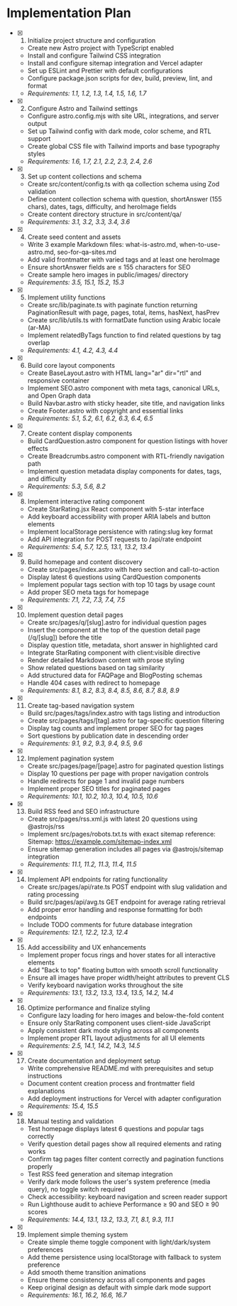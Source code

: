 # Implementation Plan

- [x] 1. Initialize project structure and configuration
  - Create new Astro project with TypeScript enabled
  - Install and configure Tailwind CSS integration
  - Install and configure sitemap integration and Vercel adapter
  - Set up ESLint and Prettier with default configurations
  - Configure package.json scripts for dev, build, preview, lint, and format
  - _Requirements: 1.1, 1.2, 1.3, 1.4, 1.5, 1.6, 1.7_

- [x] 2. Configure Astro and Tailwind settings
  - Configure astro.config.mjs with site URL, integrations, and server output
  - Set up Tailwind config with dark mode, color scheme, and RTL support
  - Create global CSS file with Tailwind imports and base typography styles
  - _Requirements: 1.6, 1.7, 2.1, 2.2, 2.3, 2.4, 2.6_

- [x] 3. Set up content collections and schema
  - Create src/content/config.ts with qa collection schema using Zod validation
  - Define content collection schema with question, shortAnswer (155 chars), dates, tags, difficulty, and heroImage fields
  - Create content directory structure in src/content/qa/
  - _Requirements: 3.1, 3.2, 3.3, 3.4, 3.6_

- [x] 4. Create seed content and assets
  - Write 3 example Markdown files: what-is-astro.md, when-to-use-astro.md, seo-for-qa-sites.md
  - Add valid frontmatter with varied tags and at least one heroImage
  - Ensure shortAnswer fields are ≤ 155 characters for SEO
  - Create sample hero images in public/images/ directory
  - _Requirements: 3.5, 15.1, 15.2, 15.3_

- [x] 5. Implement utility functions
  - Create src/lib/paginate.ts with paginate function returning PaginationResult with page, pages, total, items, hasNext, hasPrev
  - Create src/lib/utils.ts with formatDate function using Arabic locale (ar-MA)
  - Implement relatedByTags function to find related questions by tag overlap
  - _Requirements: 4.1, 4.2, 4.3, 4.4_

- [x] 6. Build core layout components
  - Create BaseLayout.astro with HTML lang="ar" dir="rtl" and responsive container
  - Implement SEO.astro component with meta tags, canonical URLs, and Open Graph data
  - Build Navbar.astro with sticky header, site title, and navigation links
  - Create Footer.astro with copyright and essential links
  - _Requirements: 5.1, 5.2, 6.1, 6.2, 6.3, 6.4, 6.5_

- [x] 7. Create content display components
  - Build CardQuestion.astro component for question listings with hover effects
  - Create Breadcrumbs.astro component with RTL-friendly navigation path
  - Implement question metadata display components for dates, tags, and difficulty
  - _Requirements: 5.3, 5.6, 8.2_

- [x] 8. Implement interactive rating component
  - Create StarRating.jsx React component with 5-star interface
  - Add keyboard accessibility with proper ARIA labels and button elements
  - Implement localStorage persistence with rating:slug key format
  - Add API integration for POST requests to /api/rate endpoint
  - _Requirements: 5.4, 5.7, 12.5, 13.1, 13.2, 13.4_

- [x] 9. Build homepage and content discovery
  - Create src/pages/index.astro with hero section and call-to-action
  - Display latest 6 questions using CardQuestion components
  - Implement popular tags section with top 10 tags by usage count
  - Add proper SEO meta tags for homepage
  - _Requirements: 7.1, 7.2, 7.3, 7.4, 7.5_

- [x] 10. Implement question detail pages
  - Create src/pages/q/[slug].astro for individual question pages
  - Insert the <Breadcrumbs /> component at the top of the question detail page (/q/[slug]) before the title
  - Display question title, metadata, short answer in highlighted card
  - Integrate StarRating component with client:visible directive
  - Render detailed Markdown content with prose styling
  - Show related questions based on tag similarity
  - Add structured data for FAQPage and BlogPosting schemas
  - Handle 404 cases with redirect to homepage
  - _Requirements: 8.1, 8.2, 8.3, 8.4, 8.5, 8.6, 8.7, 8.8, 8.9_

- [x] 11. Create tag-based navigation system
  - Build src/pages/tags/index.astro with tags listing and introduction
  - Create src/pages/tags/[tag].astro for tag-specific question filtering
  - Display tag counts and implement proper SEO for tag pages
  - Sort questions by publication date in descending order
  - _Requirements: 9.1, 9.2, 9.3, 9.4, 9.5, 9.6_

- [x] 12. Implement pagination system
  - Create src/pages/page/[page].astro for paginated question listings
  - Display 10 questions per page with proper navigation controls
  - Handle redirects for page 1 and invalid page numbers
  - Implement proper SEO titles for paginated pages
  - _Requirements: 10.1, 10.2, 10.3, 10.4, 10.5, 10.6_

- [x] 13. Build RSS feed and SEO infrastructure
  - Create src/pages/rss.xml.js with latest 20 questions using @astrojs/rss
  - Implement src/pages/robots.txt.ts with exact sitemap reference: Sitemap: https://example.com/sitemap-index.xml
  - Ensure sitemap generation includes all pages via @astrojs/sitemap integration
  - _Requirements: 11.1, 11.2, 11.3, 11.4, 11.5_

- [x] 14. Implement API endpoints for rating functionality
  - Create src/pages/api/rate.ts POST endpoint with slug validation and rating processing
  - Build src/pages/api/avg.ts GET endpoint for average rating retrieval
  - Add proper error handling and response formatting for both endpoints
  - Include TODO comments for future database integration
  - _Requirements: 12.1, 12.2, 12.3, 12.4_

- [x] 15. Add accessibility and UX enhancements
  - Implement proper focus rings and hover states for all interactive elements
  - Add "Back to top" floating button with smooth scroll functionality
  - Ensure all images have proper width/height attributes to prevent CLS
  - Verify keyboard navigation works throughout the site
  - _Requirements: 13.1, 13.2, 13.3, 13.4, 13.5, 14.2, 14.4_

- [x] 16. Optimize performance and finalize styling
  - Configure lazy loading for hero images and below-the-fold content
  - Ensure only StarRating component uses client-side JavaScript
  - Apply consistent dark mode styling across all components
  - Implement proper RTL layout adjustments for all UI elements
  - _Requirements: 2.5, 14.1, 14.2, 14.3, 14.5_

- [x] 17. Create documentation and deployment setup
  - Write comprehensive README.md with prerequisites and setup instructions
  - Document content creation process and frontmatter field explanations
  - Add deployment instructions for Vercel with adapter configuration
  - _Requirements: 15.4, 15.5_

- [x] 18. Manual testing and validation
  - Test homepage displays latest 6 questions and popular tags correctly
  - Verify question detail pages show all required elements and rating works
  - Confirm tag pages filter content correctly and pagination functions properly
  - Test RSS feed generation and sitemap integration
  - Verify dark mode follows the user's system preference (media query), no toggle switch required
  - Check accessibility: keyboard navigation and screen reader support
  - Run Lighthouse audit to achieve Performance ≥ 90 and SEO ≥ 90 scores
  - _Requirements: 14.4, 13.1, 13.2, 13.3, 7.1, 8.1, 9.3, 11.1_

- [x] 19. Implement simple theming system
  - Create simple theme toggle component with light/dark/system preferences
  - Add theme persistence using localStorage with fallback to system preference
  - Add smooth theme transition animations
  - Ensure theme consistency across all components and pages
  - Keep original design as default with simple dark mode support
  - _Requirements: 16.1, 16.2, 16.6, 16.7_
